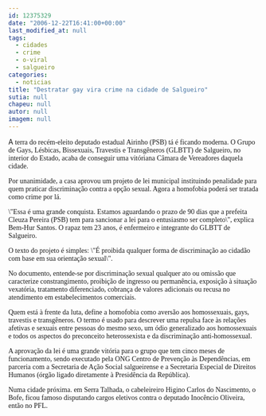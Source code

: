 ```yaml
---
id: 12375329
date: "2006-12-22T16:41:00+00:00"
last_modified_at: null
tags:
  - cidades
  - crime
  - o-viral
  - salgueiro
categories:
  - noticias
title: "Destratar gay vira crime na cidade de Salgueiro"
sutia: null
chapeu: null
autor: null
imagem: null
---
```

<p><P>A<FONT face=Verdana> terra do recém-eleito deputado estadual Airinho (PSB) tá é ficando moderna. O Grupo de Gays, Lésbicas, Bissexuais, Travestis e Transgêneros (GLBTT) de Salgueiro, no interior do Estado, acaba de conseguir uma vitóriana Câmara de Vereadores daquela cidade. </FONT></P></p>
<p><P><FONT face=Verdana>Por unanimidade, a casa aprovou um projeto de lei municipal instituindo penalidade para quem praticar discriminação contra a opção sexual. Agora a homofobia poderá ser tratada como crime por lá. </FONT></P></p>
<p><P><FONT face=Verdana>\"Essa é uma grande conquista. Estamos aguardando o prazo de 90 dias que a prefeita Cleuza Pereira (PSB) tem para sancionar a lei para o entusiasmo ser completo\", explica Bem-Hur Santos. O rapaz tem 23 anos, é enfermeiro e integrante do GLBTT de Salgueiro. </FONT></P></p>
<p><P><FONT face=Verdana>O texto do projeto é simples: \"É proibida qualquer forma de discriminação ao cidadão com base em sua orientação sexual\". </FONT></P></p>
<p><P><FONT face=Verdana>No documento, entende-se por discriminação sexual qualquer ato ou omissão que caracterize constrangimento, proibição de ingresso ou permanência, exposição à situação vexatória, tratamento diferenciado, cobrança de valores adicionais ou recusa no atendimento em estabelecimentos comerciais. </FONT></P></p>
<p><P><FONT face=Verdana>Quem está à frente da luta, define a homofobia como aversão aos homossexuais, gays, travestis e transgêneros. O termo é usado para descrever uma repulsa face às relações afetivas e sexuais entre pessoas do mesmo sexo, um ódio generalizado aos homossexuais e todos os aspectos do preconceito heterossexista e da discriminação anti-homossexual. </FONT></P></p>
<p><P><FONT face=Verdana>A aprovação da lei é uma grande vitória para o grupo que tem cinco meses de funcionamento, sendo executado pela ONG Centro de Prevenção às Dependências, em parceria com a Secretaria de Ação Social salgueirense e a Secretaria Especial de Direitos Humanos (órgão ligado diretamente à Presidência da República). </FONT></P></p>
<p><P><FONT face=Verdana>Numa cidade próxima. em Serra Talhada, o cabeleireiro&nbsp;Higino Carlos do Nascimento, o Bofe, ficou famoso disputando cargos eletivos contra o deputado Inocêncio Oliveira, então no PFL.</FONT></P> </p>
